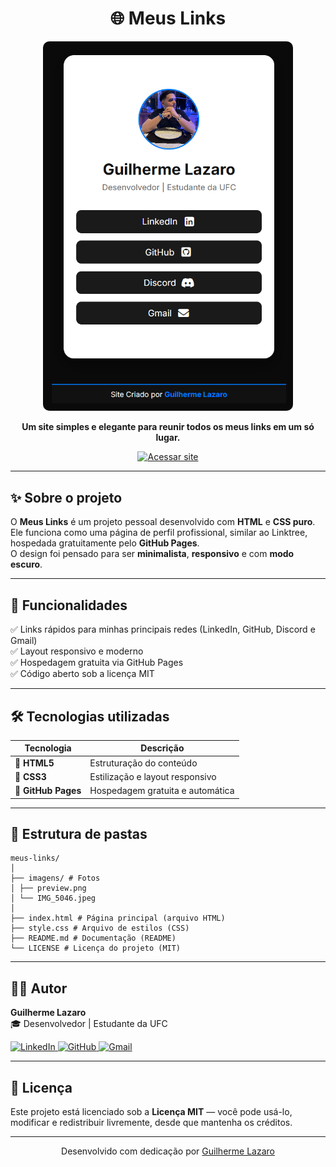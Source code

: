 <h1 align="center">🌐 Meus Links</h1>

<p align="center">
  <img src="imagens/preview_site.png" alt="Preview do site" width="400px" style="border-radius: 10px;">
</p>

<p align="center">
  <b>Um site simples e elegante para reunir todos os meus links em um só lugar.</b>
</p>

<p align="center">
  <a href="https://guilhermelazaro10.github.io/meus-links/">
    <img src="https://img.shields.io/badge/🌎%20Acessar%20Site-000000?style=for-the-badge&logo=github&logoColor=white" alt="Acessar site">
  </a>
</p>

---

## ✨ Sobre o projeto

O **Meus Links** é um projeto pessoal desenvolvido com **HTML** e **CSS puro**.  
Ele funciona como uma página de perfil profissional, similar ao Linktree, hospedada gratuitamente pelo **GitHub Pages**.  
O design foi pensado para ser **minimalista**, **responsivo** e com **modo escuro**.

---

## 🧠 Funcionalidades

✅ Links rápidos para minhas principais redes (LinkedIn, GitHub, Discord e Gmail)  
✅ Layout responsivo e moderno  
✅ Hospedagem gratuita via GitHub Pages  
✅ Código aberto sob a licença MIT  

---

## 🛠️ Tecnologias utilizadas

| Tecnologia     | Descrição                           |
|----------------|-------------------------------------|
| 🧱 **HTML5**   | Estruturação do conteúdo             |
| 🎨 **CSS3**    | Estilização e layout responsivo      |
| 🚀 **GitHub Pages** | Hospedagem gratuita e automática  |

---

## 🧩 Estrutura de pastas
```
meus-links/
│
├── imagens/ # Fotos
│ ├── preview.png
│ └── IMG_5046.jpeg
│
├── index.html # Página principal (arquivo HTML)
├── style.css # Arquivo de estilos (CSS)
├── README.md # Documentação (README)
└── LICENSE # Licença do projeto (MIT)

```

---

## 🧍‍♂️ Autor

**Guilherme Lazaro**  
🎓 Desenvolvedor | Estudante da UFC  

<p align="left">
  <a href="https://www.linkedin.com/in/guilherme-lazaro-943a76346/" target="_blank">
    <img src="https://img.shields.io/badge/LinkedIn-0078D4?style=for-the-badge&logo=linkedin&logoColor=white" alt="LinkedIn">
  </a>
  <a href="https://github.com/Guilhermelazaro10" target="_blank">
    <img src="https://img.shields.io/badge/GitHub-171515?style=for-the-badge&logo=github&logoColor=white" alt="GitHub">
  </a>
  <a href="mailto:guilhermelazaro@gmail.com" target="_blank">
    <img src="https://img.shields.io/badge/Gmail-EA4335?style=for-the-badge&logo=gmail&logoColor=white" alt="Gmail">
  </a>
</p>

---

## 🪪 Licença

Este projeto está licenciado sob a **Licença MIT** — você pode usá-lo, modificar e redistribuir livremente, desde que mantenha os créditos.

---

<p align="center">
  Desenvolvido com dedicação por <a href="https://github.com/Guilhermelazaro10">Guilherme Lazaro</a>
</p>
